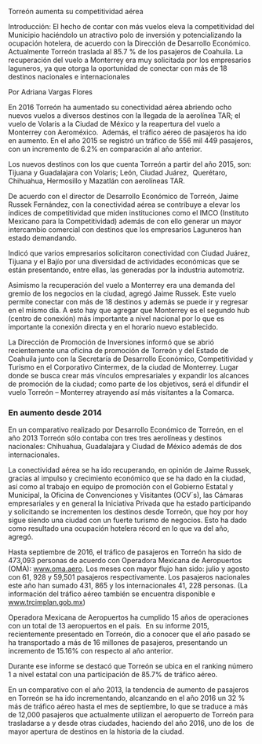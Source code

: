 
Torreón aumenta su competitividad aérea

Introducción:
El hecho de contar con más vuelos eleva la competitividad del Municipio haciéndolo un  atractivo polo de inversión  y potencializando la ocupación hotelera, de acuerdo con la Dirección de Desarrollo Económico. Actualmente Torreón traslada al 85.7 % de los pasajeros de Coahuila. La recuperación del vuelo a Monterrey era muy solicitada por los empresarios laguneros, ya que otorga la oportunidad de conectar con más de 18 destinos nacionales e internacionales

Por Adriana Vargas Flores

En 2016 Torreón ha aumentado su conectividad aérea abriendo ocho nuevos vuelos a diversos destinos con la llegada de la aerolínea TAR; el vuelo de Volaris a la Ciudad de México y la reapertura del vuelo a Monterrey con Aeroméxico.  Además, el tráfico aéreo de pasajeros ha ido en aumento. En el año 2015 se registró un tráfico de 556 mil 449 pasajeros, con un incremento de 6.2% en comparación al año anterior.

Los nuevos destinos con los que cuenta Torreón a partir del año 2015, son: Tijuana y Guadalajara con Volaris; León, Ciudad Juárez,  Querétaro, Chihuahua, Hermosillo y Mazatlán con aerolíneas TAR.

De acuerdo con el director de Desarrollo Económico de Torreón, Jaime Russek Fernández, con la conectividad aérea se contribuye a elevar los índices de competitividad que miden instituciones como el IMCO (Instituto Mexicano para la Competitividad) además de con ello generar un mayor intercambio comercial con destinos que los empresarios Laguneros han estado demandando.

Indicó que varios empresarios solicitaron conectividad con Ciudad Juárez, Tijuana y el Bajío por una diversidad de actividades económicas que se están presentando, entre ellas, las generadas por la industria automotriz.

Asimismo la recuperación del vuelo a Monterrey era una demanda del gremio de los negocios en la ciudad, agregó Jaime Russek. Este vuelo permite conectar con más de 18 destinos y además se puede ir y regresar en el mismo día. A esto hay que agregar que Monterrey es el segundo hub (centro de conexión) más importante a nivel nacional por lo que es importante la conexión directa y en el horario nuevo establecido.

La Dirección de Promoción de Inversiones informó que se abrió recientemente una oficina de promoción de Torreón y del Estado de Coahuila junto con la Secretaría de Desarrollo Económico, Competitividad y Turismo en el Corporativo Cintermex, de la ciudad de  Monterrey. Lugar donde se busca crear más vínculos empresariales y expandir los alcances de promoción de la ciudad; como parte de los objetivos, será el difundir el vuelo Torreón – Monterrey atrayendo así más visitantes a la Comarca.

### En aumento desde 2014

En un comparativo realizado por Desarrollo Económico de Torreón, en el año 2013 Torreón sólo contaba con tres tres aerolíneas y destinos nacionales: Chihuahua, Guadalajara y Ciudad de México además de dos internacionales.

La conectividad aérea se ha ido recuperando, en opinión de Jaime Russek, gracias al impulso y crecimiento económico que se ha dado en la ciudad, así como al trabajo en equipo de promoción con el Gobierno Estatal y Municipal, la Oficina de Convenciones y Visitantes (OCV´s), las Cámaras empresariales y en general la Iniciativa Privada que ha estado participando y solicitando se incrementen los destinos desde Torreón, que hoy por hoy sigue siendo una ciudad con un fuerte turismo de negocios. Esto ha dado como resultado una ocupación hotelera récord en lo que va del año, agregó.

Hasta septiembre de 2016, el tráfico de pasajeros en Torreón ha sido de 473,093 personas de acuerdo con Operadora Mexicana de Aeropuertos (OMA):  www.oma.aero. Los meses con mayor flujo han sido: julio y agosto con 61, 928 y 59,501 pasajeros respectivamente. Los pasajeros nacionales este año han sumado 431, 865 y los internacionales 41, 228 personas. (La información del tráfico aéreo también se encuentra disponible e www.trcimplan.gob.mx)

Operadora Mexicana de Aeropuertos ha cumplido 15 años de operaciones con un total de 13 aeropuertos en el país.  En su informe 2015, recientemente presentado en Torreón, dio a conocer que el año pasado se ha transportado a más de 16 millones de pasajeros, presentando un incremento de 15.16% con respecto al año anterior.

Durante ese informe se destacó que Torreón se ubica en el ranking número 1 a nivel estatal con una participación de 85.7% de tráfico aéreo.

En un comparativo con el año 2013, la tendencia de aumento de pasajeros en Torreón se  ha ido incrementando, alcanzando en el año 2016 un 32 % más de tráfico aéreo hasta el mes de septiembre, lo que se traduce a más de 12,000 pasajeros que actualmente utilizan el aeropuerto de Torreón para trasladarse a y desde otras ciudades, haciendo del año 2016, uno de los  de mayor apertura de destinos en la historia de la ciudad.
